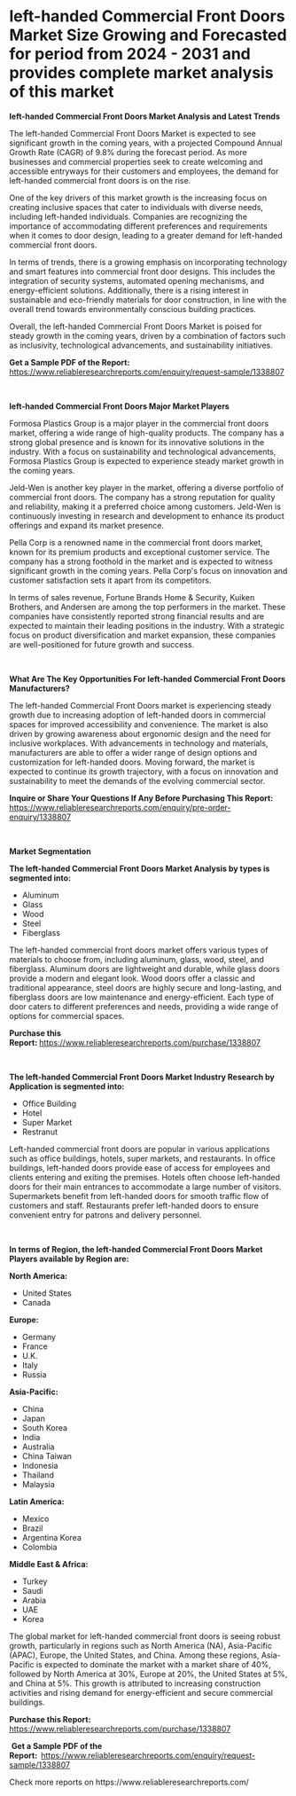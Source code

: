 <p><h1>left-handed Commercial Front Doors Market Size Growing and Forecasted for period from 2024 - 2031 and provides complete market analysis of this market</h1></p><p><strong>left-handed Commercial Front Doors Market Analysis and Latest Trends</strong></p>
<p><p>The left-handed Commercial Front Doors Market is expected to see significant growth in the coming years, with a projected Compound Annual Growth Rate (CAGR) of 9.8% during the forecast period. As more businesses and commercial properties seek to create welcoming and accessible entryways for their customers and employees, the demand for left-handed commercial front doors is on the rise. </p><p>One of the key drivers of this market growth is the increasing focus on creating inclusive spaces that cater to individuals with diverse needs, including left-handed individuals. Companies are recognizing the importance of accommodating different preferences and requirements when it comes to door design, leading to a greater demand for left-handed commercial front doors.</p><p>In terms of trends, there is a growing emphasis on incorporating technology and smart features into commercial front door designs. This includes the integration of security systems, automated opening mechanisms, and energy-efficient solutions. Additionally, there is a rising interest in sustainable and eco-friendly materials for door construction, in line with the overall trend towards environmentally conscious building practices.</p><p>Overall, the left-handed Commercial Front Doors Market is poised for steady growth in the coming years, driven by a combination of factors such as inclusivity, technological advancements, and sustainability initiatives.</p></p>
<p><strong>Get a Sample PDF of the Report:&nbsp;</strong> <a href="https://www.reliableresearchreports.com/enquiry/request-sample/1338807">https://www.reliableresearchreports.com/enquiry/request-sample/1338807</a></p>
<p>&nbsp;</p>
<p><strong>left-handed Commercial Front Doors Major Market Players</strong></p>
<p><p>Formosa Plastics Group is a major player in the commercial front doors market, offering a wide range of high-quality products. The company has a strong global presence and is known for its innovative solutions in the industry. With a focus on sustainability and technological advancements, Formosa Plastics Group is expected to experience steady market growth in the coming years.</p><p>Jeld-Wen is another key player in the market, offering a diverse portfolio of commercial front doors. The company has a strong reputation for quality and reliability, making it a preferred choice among customers. Jeld-Wen is continuously investing in research and development to enhance its product offerings and expand its market presence.</p><p>Pella Corp is a renowned name in the commercial front doors market, known for its premium products and exceptional customer service. The company has a strong foothold in the market and is expected to witness significant growth in the coming years. Pella Corp's focus on innovation and customer satisfaction sets it apart from its competitors.</p><p>In terms of sales revenue, Fortune Brands Home & Security, Kuiken Brothers, and Andersen are among the top performers in the market. These companies have consistently reported strong financial results and are expected to maintain their leading positions in the industry. With a strategic focus on product diversification and market expansion, these companies are well-positioned for future growth and success.</p></p>
<p>&nbsp;</p>
<p><strong>What Are The Key Opportunities For left-handed Commercial Front Doors Manufacturers?</strong></p>
<p><p>The left-handed Commercial Front Doors market is experiencing steady growth due to increasing adoption of left-handed doors in commercial spaces for improved accessibility and convenience. The market is also driven by growing awareness about ergonomic design and the need for inclusive workplaces. With advancements in technology and materials, manufacturers are able to offer a wider range of design options and customization for left-handed doors. Moving forward, the market is expected to continue its growth trajectory, with a focus on innovation and sustainability to meet the demands of the evolving commercial sector.</p></p>
<p><strong>Inquire or Share Your Questions If Any Before Purchasing This Report:</strong> <a href="https://www.reliableresearchreports.com/enquiry/pre-order-enquiry/1338807">https://www.reliableresearchreports.com/enquiry/pre-order-enquiry/1338807</a></p>
<p>&nbsp;</p>
<p><strong>Market Segmentation</strong></p>
<p><strong>The left-handed Commercial Front Doors Market Analysis by types is segmented into:</strong></p>
<p><ul><li>Aluminum</li><li>Glass</li><li>Wood</li><li>Steel</li><li>Fiberglass</li></ul></p>
<p><p>The left-handed commercial front doors market offers various types of materials to choose from, including aluminum, glass, wood, steel, and fiberglass. Aluminum doors are lightweight and durable, while glass doors provide a modern and elegant look. Wood doors offer a classic and traditional appearance, steel doors are highly secure and long-lasting, and fiberglass doors are low maintenance and energy-efficient. Each type of door caters to different preferences and needs, providing a wide range of options for commercial spaces.</p></p>
<p><strong>Purchase this Report:&nbsp;</strong><a href="https://www.reliableresearchreports.com/purchase/1338807">https://www.reliableresearchreports.com/purchase/1338807</a></p>
<p>&nbsp;</p>
<p><strong>The left-handed Commercial Front Doors Market Industry Research by Application is segmented into:</strong></p>
<p><ul><li>Office Building</li><li>Hotel</li><li>Super Market</li><li>Restranut</li></ul></p>
<p><p>Left-handed commercial front doors are popular in various applications such as office buildings, hotels, super markets, and restaurants. In office buildings, left-handed doors provide ease of access for employees and clients entering and exiting the premises. Hotels often choose left-handed doors for their main entrances to accommodate a large number of visitors. Supermarkets benefit from left-handed doors for smooth traffic flow of customers and staff. Restaurants prefer left-handed doors to ensure convenient entry for patrons and delivery personnel.</p></p>
<p>&nbsp;</p>
<p><strong>In terms of Region, the left-handed Commercial Front Doors Market Players available by Region are:</strong></p>
<p>
    <p> <strong> North America: </strong>
        <ul>
            <li>United States</li>
            <li>Canada</li>
        </ul>
        </p> 
    <p> <strong> Europe: </strong>
        <ul>
            <li>Germany</li>
            <li>France</li>
            <li>U.K.</li>
            <li>Italy</li>
            <li>Russia</li>
        </ul>
        </p> 
    <p> <strong> Asia-Pacific: </strong>
        <ul>
            <li>China</li>
            <li>Japan</li>
            <li>South Korea</li>
            <li>India</li>
            <li>Australia</li>
            <li>China Taiwan</li>
            <li>Indonesia</li>
            <li>Thailand</li>
            <li>Malaysia</li>
        </ul>
        </p> 
    <p> <strong> Latin America: </strong>
        <ul>
            <li>Mexico</li>
            <li>Brazil</li>
            <li>Argentina Korea</li>
            <li>Colombia</li>
        </ul>
        </p> 
    <p> <strong> Middle East & Africa: </strong>
        <ul>
            <li>Turkey</li>
            <li>Saudi</li>
            <li>Arabia</li>
            <li>UAE</li>
            <li>Korea</li>
        </ul>
    </p>
    </p>
<p><p>The global market for left-handed commercial front doors is seeing robust growth, particularly in regions such as North America (NA), Asia-Pacific (APAC), Europe, the United States, and China. Among these regions, Asia-Pacific is expected to dominate the market with a market share of 40%, followed by North America at 30%, Europe at 20%, the United States at 5%, and China at 5%. This growth is attributed to increasing construction activities and rising demand for energy-efficient and secure commercial buildings.</p></p>
<p><strong>Purchase this Report: </strong><a href="https://www.reliableresearchreports.com/purchase/1338807">https://www.reliableresearchreports.com/purchase/1338807</a></p>
<p>&nbsp;<strong>Get a Sample PDF of the Report:&nbsp;&nbsp;</strong><a href="https://www.reliableresearchreports.com/enquiry/request-sample/1338807">https://www.reliableresearchreports.com/enquiry/request-sample/1338807</a></p>
<p><strong></strong></p>
<p>Check more reports on https://www.reliableresearchreports.com/</p>